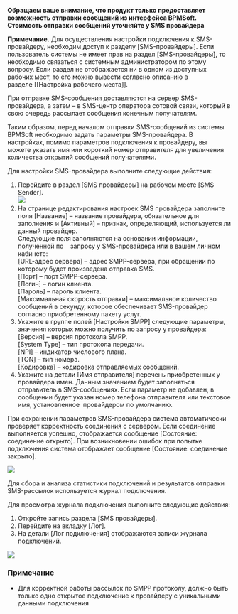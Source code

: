 **Обращаем ваше внимание, что продукт только предоставляет возможность отправки сообщений из интерфейса BPMSoft. Стоимость отправки сообщений уточняйте у SMS провайдера**

**Примечание.** Для осуществления настройки подключения к SMS-провайдеру, необходим доступ к разделу [SMS-провайдеры]. Если пользователь системы не имеет прав на раздел [SMS-провайдеры], то необходимо связаться с системным администратором по этому вопросу. Если раздел не отображается ни в одном из доступных рабочих мест, то его можно вывести согласно описанию в разделе [[Настройка рабочего места]]_._

При отправке SMS-сообщения доставляются на сервер SMS-провайдера, а затем – в SMS-центр оператора сотовой связи, который в свою очередь рассылает сообщения конечным получателям.

Таким образом, перед началом отправки SMS-сообщений из системы BPMSoft необходимо задать параметры SMS-провайдера. В настройках, помимо параметров подключения к провайдеру, вы можете указать имя или короткий номер отправителя для увеличения количества открытий сообщений получателями.

Для настройки SMS-провайдера выполните следующие действия:

1. Перейдите в раздел [SMS провайдеры] на рабочем месте [SMS Sender].  
    ![](https://samarasoft.com/wp-content/uploads/2018/01/%D0%BD%D0%B0%D1%81%D1%82%D1%80%D0%BE%D0%B9%D0%BA%D0%B0-%D0%BF%D0%BE%D0%B4%D0%BA%D0%BB%D1%8E%D1%87%D0%B5%D0%BD%D0%B8%D1%8F-%D0%BA-%D1%81%D0%BC%D1%81-%D0%BF%D1%80%D0%BE%D0%B2%D0%B0%D0%B9%D0%B4%D0%B5%D1%80%D1%831.png)
2. На странице редактирования настроек SMS провайдера заполните поля [Название] – название провайдера, обязательное для заполнения и [Активный] – признак, определяющий, используется ли данный провайдер.  
    Следующие поля заполняются на основании информации, полученной по    запросу у SMS-провайдера или в вашем личном кабинете:  
    [URL-адрес сервера] – адрес SMPP-сервера, при обращении по которому будет произведена отправка SMS.  
    [Порт] – порт SMPP-сервера.  
    [Логин] – логин клиента.  
    [Пароль] – пароль клиента.  
    [Максимальная скорость отправки] – максимальное количество сообщений в секунду, которое обеспечивает SMS-провайдер согласно приобретенному пакету услуг.
3. Укажите в группе полей [Настройки SMPP] следующие параметры, значения которых можно получить по запросу у провайдера:  
    [Версия] – версия протокола SMPP.  
    [System Type] – тип протокола передачи.  
    [NPI] – индикатор числового плана.  
    [TON] – тип номера.  
    [Кодировка] – кодировка отправляемых сообщений.
4. Укажите на детали [Имя отправителя] перечень приобретенных у провайдера имен. Данным значением будет заполняться отправитель в SMS-сообщениях. Если параметр не добавлен, в сообщении будет указан номер телефона отправителя или текстовое имя, установленное  провайдером по умолчанию.

При сохранении параметров SMS-провайдера система автоматически проверяет корректность соединения с сервером. Если соединение выполняется успешно, отображается сообщение [Состояние: соединение открыто]. При возникновении ошибок при попытке подключения система отображает сообщение [Состояние: соединение закрыто].

![](https://samarasoft.com/wp-content/uploads/2018/01/%D0%BD%D0%B0%D1%81%D1%82%D1%80%D0%BE%D0%B9%D0%BA%D0%B0-%D0%BF%D0%BE%D0%B4%D0%BA%D0%BB%D1%8E%D1%87%D0%B5%D0%BD%D0%B8%D1%8F-%D0%BA-%D1%81%D0%BC%D1%81-%D0%BF%D1%80%D0%BE%D0%B2%D0%B0%D0%B9%D0%B4%D0%B5%D1%80%D1%832.png)

Для сбора и анализа статистики подключений и результатов отправки SMS-рассылок используется журнал подключения.

Для просмотра журнала подключения выполните следующие действия:

1. Откройте запись раздела [SMS провайдеры].
2. Перейдите на вкладку [Лог].
3. На детали [Лог подключения] отображаются записи журнала подключений.

![](https://samarasoft.com/wp-content/uploads/2018/01/%D0%BD%D0%B0%D1%81%D1%82%D1%80%D0%BE%D0%B9%D0%BA%D0%B0-%D0%BF%D0%BE%D0%B4%D0%BA%D0%BB%D1%8E%D1%87%D0%B5%D0%BD%D0%B8%D1%8F-%D0%BA-%D1%81%D0%BC%D1%81-%D0%BF%D1%80%D0%BE%D0%B2%D0%B0%D0%B9%D0%B4%D0%B5%D1%80%D1%833.png)

### Примечание[](https://samarasoft.com/docs/sms-sender/setting-connect-to-sms-provider/#%D0%BF%D1%80%D0%B8%D0%BC%D0%B5%D1%87%D0%B0%D0%BD%D0%B8%D0%B5)

- Для корректной работы рассылок по SMPP протоколу, должно быть только одно открытое подключение к провайдеру с уникальными данными подключения